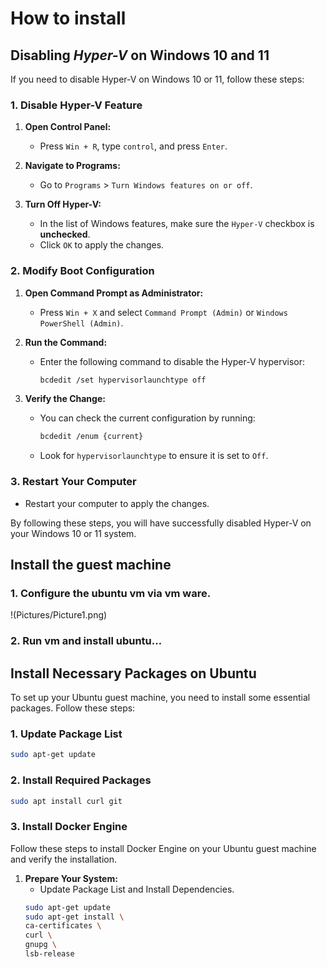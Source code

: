 # How to install


## Disabling _Hyper-V_ on Windows 10 and 11
If you need to disable Hyper-V on Windows 10 or 11, follow these steps:

### 1. Disable Hyper-V Feature

1. **Open Control Panel:**
   - Press `Win + R`, type `control`, and press `Enter`.

2. **Navigate to Programs:**
   - Go to `Programs` > `Turn Windows features on or off`.

3. **Turn Off Hyper-V:**
   - In the list of Windows features, make sure the `Hyper-V` checkbox is **unchecked**.
   - Click `OK` to apply the changes.

### 2. Modify Boot Configuration

1. **Open Command Prompt as Administrator:**
   - Press `Win + X` and select `Command Prompt (Admin)` or `Windows PowerShell (Admin)`.

2. **Run the Command:**
   - Enter the following command to disable the Hyper-V hypervisor:
     ```bash
     bcdedit /set hypervisorlaunchtype off
     ```

3. **Verify the Change:**
   - You can check the current configuration by running:
     ```bash
     bcdedit /enum {current}
     ```
   - Look for `hypervisorlaunchtype` to ensure it is set to `Off`.

### 3. Restart Your Computer

- Restart your computer to apply the changes.



By following these steps, you will have successfully disabled Hyper-V on your Windows 10 or 11 system.



## Install the guest machine

### 1. Configure the ubuntu vm via vm ware.
!(Pictures/Picture1.png)
### 2. Run vm and install ubuntu…

## Install Necessary Packages on Ubuntu

To set up your Ubuntu guest machine, you need to install some essential packages. Follow these steps:

### 1. Update Package List

```bash
sudo apt-get update
```
### 2. Install Required Packages

```bash
sudo apt install curl git
```
### 3. Install Docker Engine

Follow these steps to install Docker Engine on your Ubuntu guest machine and verify the installation.

1. **Prepare Your System:**
    - Update Package List and Install Dependencies.
     ```bash
    sudo apt-get update
    sudo apt-get install \
    ca-certificates \
    curl \
    gnupg \
    lsb-release
     ```



